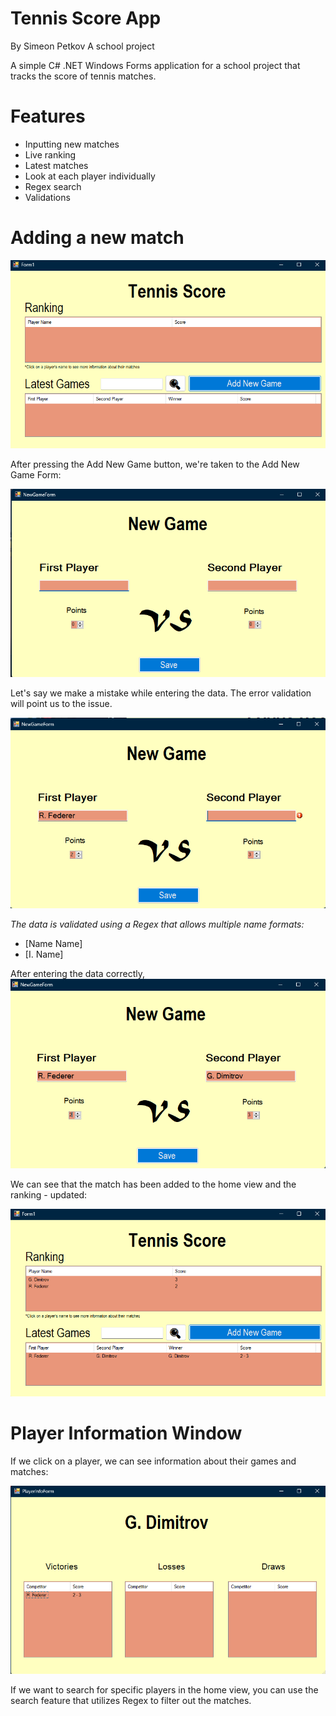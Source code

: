 # Tennis Score App
By Simeon Petkov
A school project

A simple C# .NET Windows Forms application for a school project that tracks the score of tennis matches.

# Features
- Inputting new matches
- Live ranking
- Latest matches
- Look at each player individually
- Regex search
- Validations

# Adding a new match

![Alt text](home.png)

After pressing the Add New Game button, we're taken to the Add New Game Form:

![Alt text](enter_empty.png)

Let's say we make a mistake while entering the data. The error validation will point us to the issue.

![Alt text](enter_error.png)

*The data is validated using a Regex that allows multiple name formats:*

- [Name Name]
- [I. Name]
 
After entering the data correctly,
![Alt text](enter_data.png)

We can see that the match has been added to the home view and the ranking - updated:

![Alt text](after.png)

# Player Information Window

If we click on a player, we can see information about their games and matches:

![Alt text](player_view.png)

If we want to search for specific players in the home view, you can use the search feature that utilizes Regex to filter out the matches.